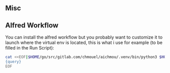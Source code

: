 ## Misc

## Alfred Workflow

You can install the alfred workflow but you probably want to customize it to
launch where the virtual env is located, this is what i use for example (to be filled in the Run Script):

```bash
cat <<EOF|$HOME/go/src/gitlab.com/chmouel/aichmou/.venv/bin/python3 $HOME/go/src/gitlab.com/chmouel/aichmou/ai spell
{query}
EOF
```
